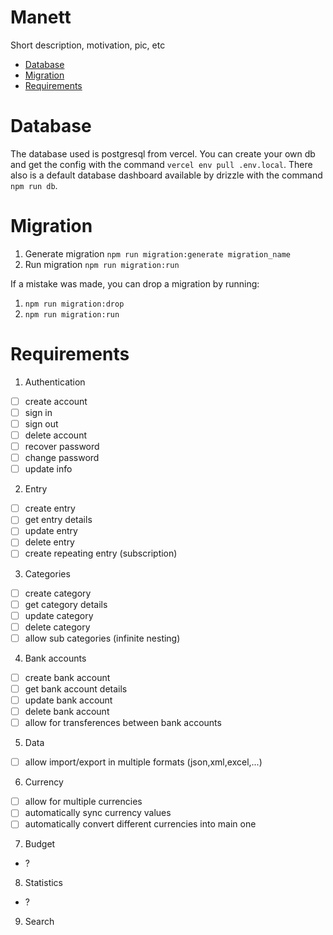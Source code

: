 # Manett

Short description, motivation, pic, etc

<!-- start table of contents -->

* [Database](#database)
* [Migration](#migration)
* [Requirements](#requirements)

<!-- end table of contents -->

# Database

The database used is postgresql from vercel. You can create your own db and get
the config with the command `vercel env pull .env.local`. There also is a
default database dashboard available by drizzle with the command `npm run db`.

# Migration

1. Generate migration `npm run migration:generate migration_name`
2. Run migration `npm run migration:run`

If a mistake was made, you can drop a migration by running:

1. `npm run migration:drop`
2. `npm run migration:run`

# Requirements

1. Authentication

- [ ] create account
- [ ] sign in
- [ ] sign out
- [ ] delete account
- [ ] recover password
- [ ] change password
- [ ] update info

2. Entry

- [ ] create entry
- [ ] get entry details
- [ ] update entry
- [ ] delete entry
- [ ] create repeating entry (subscription)

3. Categories

- [ ] create category
- [ ] get category details
- [ ] update category
- [ ] delete category
- [ ] allow sub categories (infinite nesting)

4. Bank accounts

- [ ] create bank account
- [ ] get bank account details
- [ ] update bank account
- [ ] delete bank account
- [ ] allow for transferences between bank accounts

5. Data

- [ ] allow import/export in multiple formats (json,xml,excel,...)

6. Currency

- [ ] allow for multiple currencies
- [ ] automatically sync currency values
- [ ] automatically convert different currencies into main one

7. Budget

- ?

8. Statistics

- ?

9. Search
